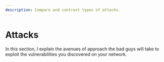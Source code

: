```yaml
---
description: Compare and contrast types of attacks.
---
```


# Attacks

In this section, I explain the avenues of approach the bad guys will take to exploit the vulnerabilities you discovered on your network. 

